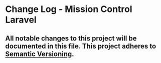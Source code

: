 # Change Log - Mission Control Laravel
All notable changes to this project will be documented in this file.
This project adheres to [Semantic Versioning](http://semver.org/).
----
